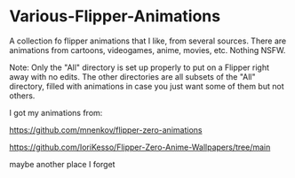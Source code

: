 # Various-Flipper-Animations
A collection fo flipper animations that I like, from several sources. There are animations from cartoons, videogames, anime, movies, etc. Nothing NSFW. 

Note: Only the "All" directory is set up properly to put on a Flipper right away with no edits. The other directories are all subsets of the "All" directory, filled with animations in case you just want some of them but not others.

I got my animations from:

https://github.com/mnenkov/flipper-zero-animations

https://github.com/IoriKesso/Flipper-Zero-Anime-Wallpapers/tree/main

maybe another place I forget
